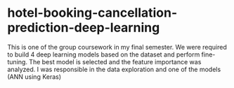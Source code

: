 # hotel-booking-cancellation-prediction-deep-learning
This is one of the group coursework in my final semester. We were required to build 4 deep learning models based on the dataset and perform fine-tuning. The best model is selected and the feature importance was analyzed. I was responsible in the data exploration and one of the models (ANN using Keras)

